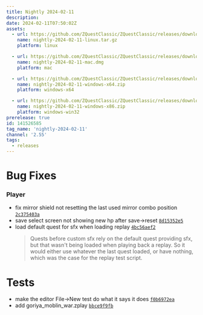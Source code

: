 ```yaml
---
title: Nightly 2024-02-11
description: 
date: 2024-02-11T07:50:02Z
assets: 
  - url: https://github.com/ZQuestClassic/ZQuestClassic/releases/download/nightly-2024-02-11/nightly-2024-02-11-linux.tar.gz
    name: nightly-2024-02-11-linux.tar.gz
    platform: linux

  - url: https://github.com/ZQuestClassic/ZQuestClassic/releases/download/nightly-2024-02-11/nightly-2024-02-11-mac.dmg
    name: nightly-2024-02-11-mac.dmg
    platform: mac

  - url: https://github.com/ZQuestClassic/ZQuestClassic/releases/download/nightly-2024-02-11/nightly-2024-02-11-windows-x64.zip
    name: nightly-2024-02-11-windows-x64.zip
    platform: windows-x64

  - url: https://github.com/ZQuestClassic/ZQuestClassic/releases/download/nightly-2024-02-11/nightly-2024-02-11-windows-x86.zip
    name: nightly-2024-02-11-windows-x86.zip
    platform: windows-win32
prerelease: true
id: 141526585
tag_name: 'nightly-2024-02-11'
channel: '2.55'
tags:
  - releases
---
```




# Bug Fixes

### Player

- fix mirror shield not resetting the last used mirror combo position [`2c375403a`](https://github.com/ZQuestClassic/ZQuestClassic/commit/2c375403a92f3492288e7f30cbc57c2bd5d390ee)
- save select screen not showing new hp after save->reset [`8d15352e5`](https://github.com/ZQuestClassic/ZQuestClassic/commit/8d15352e58c164ff3f050e64e8fbc9bf43733ec9)
- load default quest for sfx when loading replay [`4bc56aef2`](https://github.com/ZQuestClassic/ZQuestClassic/commit/4bc56aef26c1aa3fa1c2ca3486acb00738d5cb3c)
   &nbsp;
   >Quests before custom sfx rely on the default quest providing sfx, but that wasn't being loaded when playing back a replay. So it would either use whatever the last quest loaded, or have nothing, which was the case for the replay test script. 
   >

# Tests

- make the editor File->New test do what it says it does [`f0b6972ea`](https://github.com/ZQuestClassic/ZQuestClassic/commit/f0b6972ea44477da773ddd4670876f5ae33ed7a5)
- add goriya_moblin_war.zplay [`bbce9f9fb`](https://github.com/ZQuestClassic/ZQuestClassic/commit/bbce9f9fbb438fd24e94815856172b49a92eb64c)

